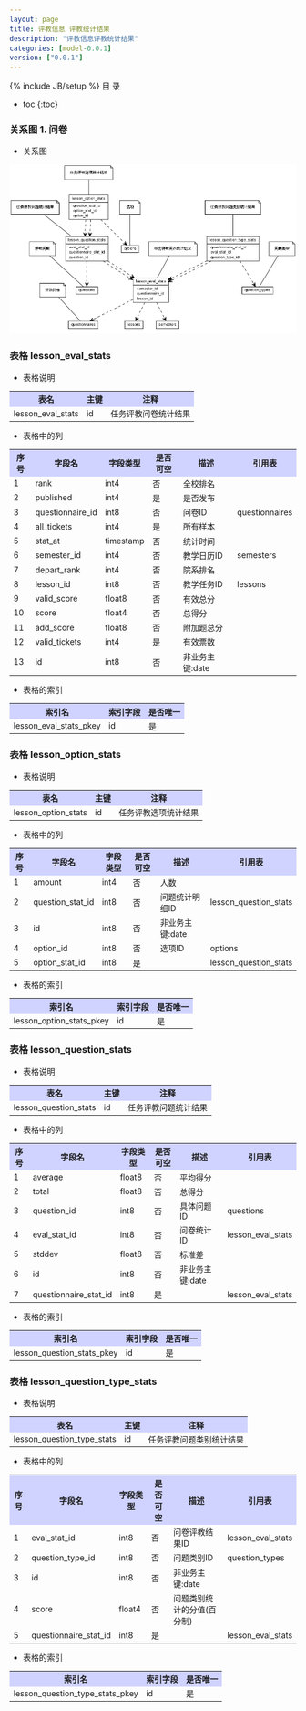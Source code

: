 ```yaml
---
layout: page
title: 评教信息 评教统计结果
description: "评教信息评教统计结果"
categories: [model-0.0.1]
version: ["0.0.1"]
---
```

{% include JB/setup %}
 目  录

* toc
{:toc}


### 关系图 1. 问卷
  * 关系图
  
![问卷](images/results.png)



### 表格 lesson_eval_stats

  * 表格说明

<table class="table table-bordered table-striped table-condensed">
<tr><th style="background-color:#D0D3FF">表名</th><th style="background-color:#D0D3FF">主键</th><th style="background-color:#D0D3FF">注释</th>  </tr>
<tr><td>lesson_eval_stats</td><td>id</td><td>任务评教问卷统计结果</td>  </tr>
</table>

  * 表格中的列

<table class="table table-bordered table-striped table-condensed">
<tr><th style="background-color:#D0D3FF">序号</th><th style="background-color:#D0D3FF">字段名</th><th style="background-color:#D0D3FF">字段类型</th><th style="background-color:#D0D3FF">是否可空</th><th style="background-color:#D0D3FF">描述</th><th style="background-color:#D0D3FF">引用表</th>  </tr>
<tr><td>1</td><td>rank</td><td>int4</td><td>否</td><td>全校排名</td><td></td>  </tr>
<tr><td>2</td><td>published</td><td>int4</td><td>是</td><td>是否发布</td><td></td>  </tr>
<tr><td>3</td><td>questionnaire_id</td><td>int8</td><td>否</td><td>问卷ID</td><td>questionnaires</td>  </tr>
<tr><td>4</td><td>all_tickets</td><td>int4</td><td>是</td><td>所有样本</td><td></td>  </tr>
<tr><td>5</td><td>stat_at</td><td>timestamp</td><td>否</td><td>统计时间</td><td></td>  </tr>
<tr><td>6</td><td>semester_id</td><td>int4</td><td>否</td><td>教学日历ID</td><td>semesters</td>  </tr>
<tr><td>7</td><td>depart_rank</td><td>int4</td><td>否</td><td>院系排名</td><td></td>  </tr>
<tr><td>8</td><td>lesson_id</td><td>int8</td><td>否</td><td>教学任务ID</td><td>lessons</td>  </tr>
<tr><td>9</td><td>valid_score</td><td>float8</td><td>否</td><td>有效总分</td><td></td>  </tr>
<tr><td>10</td><td>score</td><td>float4</td><td>否</td><td>总得分</td><td></td>  </tr>
<tr><td>11</td><td>add_score</td><td>float8</td><td>否</td><td>附加题总分</td><td></td>  </tr>
<tr><td>12</td><td>valid_tickets</td><td>int4</td><td>是</td><td>有效票数</td><td></td>  </tr>
<tr><td>13</td><td>id</td><td>int8</td><td>否</td><td>非业务主键:date</td><td></td>  </tr>
</table>

 
  * 表格的索引

<table class="table table-bordered table-striped table-condensed">
  <tr>
<th style="background-color:#D0D3FF">索引名</th><th style="background-color:#D0D3FF">索引字段</th><th style="background-color:#D0D3FF">是否唯一</th>  </tr>
<tr><td>lesson_eval_stats_pkey</td><td>id&nbsp;</td><td>是</td>  </tr>
</table>

### 表格 lesson_option_stats

  * 表格说明

<table class="table table-bordered table-striped table-condensed">
<tr><th style="background-color:#D0D3FF">表名</th><th style="background-color:#D0D3FF">主键</th><th style="background-color:#D0D3FF">注释</th>  </tr>
<tr><td>lesson_option_stats</td><td>id</td><td>任务评教选项统计结果</td>  </tr>
</table>

  * 表格中的列

<table class="table table-bordered table-striped table-condensed">
<tr><th style="background-color:#D0D3FF">序号</th><th style="background-color:#D0D3FF">字段名</th><th style="background-color:#D0D3FF">字段类型</th><th style="background-color:#D0D3FF">是否可空</th><th style="background-color:#D0D3FF">描述</th><th style="background-color:#D0D3FF">引用表</th>  </tr>
<tr><td>1</td><td>amount</td><td>int4</td><td>否</td><td>人数</td><td></td>  </tr>
<tr><td>2</td><td>question_stat_id</td><td>int8</td><td>否</td><td>问题统计明细ID</td><td>lesson_question_stats</td>  </tr>
<tr><td>3</td><td>id</td><td>int8</td><td>否</td><td>非业务主键:date</td><td></td>  </tr>
<tr><td>4</td><td>option_id</td><td>int8</td><td>否</td><td>选项ID</td><td>options</td>  </tr>
<tr><td>5</td><td>option_stat_id</td><td>int8</td><td>是</td><td></td><td>lesson_question_stats</td>  </tr>
</table>

 
  * 表格的索引

<table class="table table-bordered table-striped table-condensed">
  <tr>
<th style="background-color:#D0D3FF">索引名</th><th style="background-color:#D0D3FF">索引字段</th><th style="background-color:#D0D3FF">是否唯一</th>  </tr>
<tr><td>lesson_option_stats_pkey</td><td>id&nbsp;</td><td>是</td>  </tr>
</table>

### 表格 lesson_question_stats

  * 表格说明

<table class="table table-bordered table-striped table-condensed">
<tr><th style="background-color:#D0D3FF">表名</th><th style="background-color:#D0D3FF">主键</th><th style="background-color:#D0D3FF">注释</th>  </tr>
<tr><td>lesson_question_stats</td><td>id</td><td>任务评教问题统计结果</td>  </tr>
</table>

  * 表格中的列

<table class="table table-bordered table-striped table-condensed">
<tr><th style="background-color:#D0D3FF">序号</th><th style="background-color:#D0D3FF">字段名</th><th style="background-color:#D0D3FF">字段类型</th><th style="background-color:#D0D3FF">是否可空</th><th style="background-color:#D0D3FF">描述</th><th style="background-color:#D0D3FF">引用表</th>  </tr>
<tr><td>1</td><td>average</td><td>float8</td><td>否</td><td>平均得分</td><td></td>  </tr>
<tr><td>2</td><td>total</td><td>float8</td><td>否</td><td>总得分</td><td></td>  </tr>
<tr><td>3</td><td>question_id</td><td>int8</td><td>否</td><td>具体问题ID</td><td>questions</td>  </tr>
<tr><td>4</td><td>eval_stat_id</td><td>int8</td><td>否</td><td>问卷统计ID</td><td>lesson_eval_stats</td>  </tr>
<tr><td>5</td><td>stddev</td><td>float8</td><td>否</td><td>标准差</td><td></td>  </tr>
<tr><td>6</td><td>id</td><td>int8</td><td>否</td><td>非业务主键:date</td><td></td>  </tr>
<tr><td>7</td><td>questionnaire_stat_id</td><td>int8</td><td>是</td><td></td><td>lesson_eval_stats</td>  </tr>
</table>

 
  * 表格的索引

<table class="table table-bordered table-striped table-condensed">
  <tr>
<th style="background-color:#D0D3FF">索引名</th><th style="background-color:#D0D3FF">索引字段</th><th style="background-color:#D0D3FF">是否唯一</th>  </tr>
<tr><td>lesson_question_stats_pkey</td><td>id&nbsp;</td><td>是</td>  </tr>
</table>

### 表格 lesson_question_type_stats

  * 表格说明

<table class="table table-bordered table-striped table-condensed">
<tr><th style="background-color:#D0D3FF">表名</th><th style="background-color:#D0D3FF">主键</th><th style="background-color:#D0D3FF">注释</th>  </tr>
<tr><td>lesson_question_type_stats</td><td>id</td><td>任务评教问题类别统计结果</td>  </tr>
</table>

  * 表格中的列

<table class="table table-bordered table-striped table-condensed">
<tr><th style="background-color:#D0D3FF">序号</th><th style="background-color:#D0D3FF">字段名</th><th style="background-color:#D0D3FF">字段类型</th><th style="background-color:#D0D3FF">是否可空</th><th style="background-color:#D0D3FF">描述</th><th style="background-color:#D0D3FF">引用表</th>  </tr>
<tr><td>1</td><td>eval_stat_id</td><td>int8</td><td>否</td><td>问卷评教结果ID</td><td>lesson_eval_stats</td>  </tr>
<tr><td>2</td><td>question_type_id</td><td>int8</td><td>否</td><td>问题类别ID</td><td>question_types</td>  </tr>
<tr><td>3</td><td>id</td><td>int8</td><td>否</td><td>非业务主键:date</td><td></td>  </tr>
<tr><td>4</td><td>score</td><td>float4</td><td>否</td><td>问题类别统计的分值(百分制)</td><td></td>  </tr>
<tr><td>5</td><td>questionnaire_stat_id</td><td>int8</td><td>是</td><td></td><td>lesson_eval_stats</td>  </tr>
</table>

 
  * 表格的索引

<table class="table table-bordered table-striped table-condensed">
  <tr>
<th style="background-color:#D0D3FF">索引名</th><th style="background-color:#D0D3FF">索引字段</th><th style="background-color:#D0D3FF">是否唯一</th>  </tr>
<tr><td>lesson_question_type_stats_pkey</td><td>id&nbsp;</td><td>是</td>  </tr>
</table>

